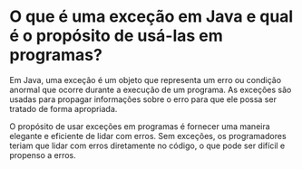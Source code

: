 # O que é uma exceção em Java e qual é o propósito de usá-las em programas?

Em Java, uma exceção é um objeto que representa um erro ou condição anormal que ocorre durante a execução de um programa. As exceções são usadas para propagar informações sobre o erro para que ele possa ser tratado de forma apropriada.

O propósito de usar exceções em programas é fornecer uma maneira elegante e eficiente de lidar com erros. Sem exceções, os programadores teriam que lidar com erros diretamente no código, o que pode ser difícil e propenso a erros.